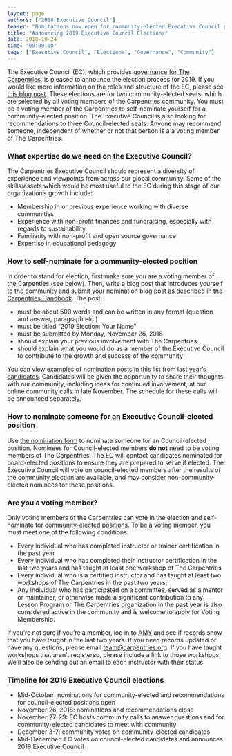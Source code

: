 ```yaml
---
layout: page
authors: ["2018 Executive Council"]
teaser: "Nomitations now open for community-elected Executive Council positions."
title: "Announcing 2019 Executive Council Elections"
date: 2018-10-24
time: "09:00:00"
tags: ["Executive Council", "Elections", "Governance", "Community"]
---
```


The Executive Council (EC), which provides  [governance for The Carpentries](http://carpentries.org/governance/), is pleased to announce the election process for 2019. 
If you would like more information on the roles and structure of the EC, please see [this blog post](https://carpentries.org/blog/2018/09/executive-committee-structure/). These elections are for two community-elected seats, which are selected by all voting members of the Carpentries community. You must be a voting member of the Carpentries to self-nominate yourself for a community-elected position. The Executive Council is also looking for recommendations to three Council-elected seats. Anyone may recommend someone, independent of whether or not that person is a a voting member of The Carpentries.

### What expertise do we need on the Executive Council?
The Carpentries Executive Council should represent a diversity of experience and viewpoints from across our global community. Some of the skills/assets which would be most useful to the EC during this stage of our organization’s growth include:
- Membership in or previous experience working with diverse communities
- Experience with non-profit finances and fundraising, especially with regards to sustainability
- Familiarity with non-profit and open source governance
- Expertise in educational pedagogy

### How to self-nominate for a community-elected position
In order to stand for election, first make sure you are a voting member of the Carpenties (see below). 
Then, write a blog post that introduces yourself to the community and submit your nomination blog post [as described in the Carpentries Handbook](https://docs.carpentries.org/topic_folders/communications/submit_blog_post.html). The post:
- must be about 500 words and can be written in any format (question and answer, paragraph etc.)
- must be titled “2019 Election: Your Name”
- must be submitted by Monday, November 26, 2018
- should explain your previous involvement with The Carpentries
- should explain what you would do as a member of the Executive Council to contribute to the growth and success of the community

You can view examples of nomination posts in [this list from last year’s candidates](https://software-carpentry.org/blog/2017/11/sc-candidates-2018.html). 
Candidates will be given the opportunity to share their thoughts with our community, including ideas for continued involvement, 
at our online community calls in late November. The schedule for these calls will be announced separately. 

### How to nominate someone for an Executive Council-elected position
Use [the nomination form](https://docs.google.com/forms/d/e/1FAIpQLSekjBS9pR0k2HO3VVfCk7sOiOHcJbruw6O6BJCr_pA8bwqgWQ/viewform) to nominate someone for an Council-elected position. Nominees for Council-elected members **do not** need to be voting 
members of The Carpentries. The EC will contact candidates nominated for board-elected positions to ensure they are prepared to serve 
if elected. The Executive Council will vote on council-elected members after the results of the community election are available, and 
may consider non-community-elected nominees for these positions. 

### Are you a voting member?  
Only voting members of the Carpentries can vote in the election and self-nominate for community-elected positions. 
To be a voting member, you must meet one of the following conditions:
- Every individual who has completed instructor or trainer certification in the past year
- Every individual who has completed their instructor certification in the last two years and has taught at least one workshop of The Carpentries
- Every individual who is a certified instructor and has taught at least two workshops of The Carpentries in the past two years;
- Any individual who has participated on a committee, served as a mentor or maintainer, or otherwise made a significant contribution to any Lesson Program or The Carpentries organization in the past year is also considered active in the community and is welcome to apply for Voting Membership.  

If you’re not sure if you’re a member, log in to [AMY](https://amy.carpentries.org/account/login/) and see if records show that you have taught in the last two years. If you need records updated or have any questions, please email team@carpentries.org. If you have taught workshops that aren’t registered, please include a link to those workshops. We’ll also be sending out an email to each instructor with their status.

### Timeline for 2019 Executive Council elections  
- Mid-October: nominations for community-elected and recommendations for council-elected positions open
- November 26, 2018: nominations and recommendations close
- November 27-29: EC hosts community calls to answer questions and for community-elected candidates to meet with community
- December 3-7: community votes on community-elected candidates
- Mid-December: EC votes on council-elected candidates and announces 2019 Executive Council





